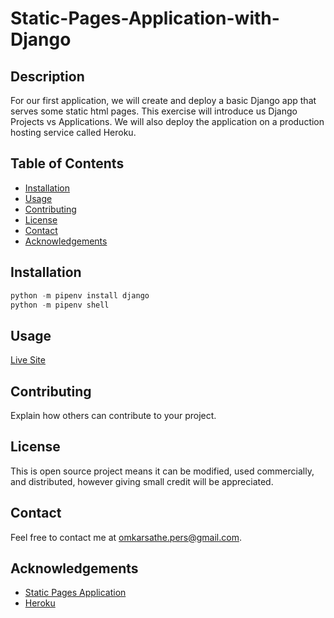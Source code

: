 # Static-Pages-Application-with-Django
## Description
For our first application, we will create and deploy a basic Django app that serves some static html pages. This exercise will introduce us Django Projects vs Applications. We will also deploy the application on a production hosting service called Heroku.
## Table of Contents
- [Installation](#installation)
- [Usage](#usage)
- [Contributing](#contributing)
- [License](#license)
- [Contact](#contact)
- [Acknowledgements](#acknowledgements)
## Installation
```python
python -m pipenv install django
python -m pipenv shell
```
## Usage
[Live Site](https://omkarsathe.pythonanywhere.com/)
## Contributing
Explain how others can contribute to your project.
## License
This is open source project means it can be modified, used commercially, and distributed, however giving small credit will be appreciated.
## Contact
Feel free to contact me at [omkarsathe.pers@gmail.com](mailto:omkarsathe.pers@gmail.com?subject=Feedback%20about%20Static%20Pages%20Application%20with%20Django!&body=Please%20share%20your%20feedback%20below:%0A%0A-------------------------------------%0A%0A[Your%20Reply%20Here]%0A%0A--------------------------------------%0A%0AGitHub%20Repository:%20https://github.com/omkarsathe01/Static-Pages-Application-with-Django).
## Acknowledgements
- [Static Pages Application](https://www.softcover.io/read/92780ad5/django_book/static_pages_app#cha-static_pages_app)
- [Heroku](https://www.softcover.io/read/92780ad5/django_book/heroku)
